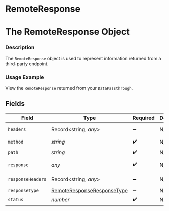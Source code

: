 # RemoteResponse

# The RemoteResponse Object
### Description
The `RemoteResponse` object is used to represent information returned from a third-party endpoint.

### Usage Example
View the `RemoteResponse` returned from your `DataPassthrough`.


## Fields

| Field                                                                           | Type                                                                            | Required                                                                        | Description                                                                     | Example                                                                         |
| ------------------------------------------------------------------------------- | ------------------------------------------------------------------------------- | ------------------------------------------------------------------------------- | ------------------------------------------------------------------------------- | ------------------------------------------------------------------------------- |
| `headers`                                                                       | Record<string, *any*>                                                           | :heavy_minus_sign:                                                              | N/A                                                                             | [object Object]                                                                 |
| `method`                                                                        | *string*                                                                        | :heavy_check_mark:                                                              | N/A                                                                             | GET                                                                             |
| `path`                                                                          | *string*                                                                        | :heavy_check_mark:                                                              | N/A                                                                             | /scooters                                                                       |
| `response`                                                                      | *any*                                                                           | :heavy_check_mark:                                                              | N/A                                                                             | [object Object]                                                                 |
| `responseHeaders`                                                               | Record<string, *any*>                                                           | :heavy_minus_sign:                                                              | N/A                                                                             | [object Object]                                                                 |
| `responseType`                                                                  | [RemoteResponseResponseType](../../models/shared/remoteresponseresponsetype.md) | :heavy_minus_sign:                                                              | N/A                                                                             | JSON                                                                            |
| `status`                                                                        | *number*                                                                        | :heavy_check_mark:                                                              | N/A                                                                             | 200                                                                             |